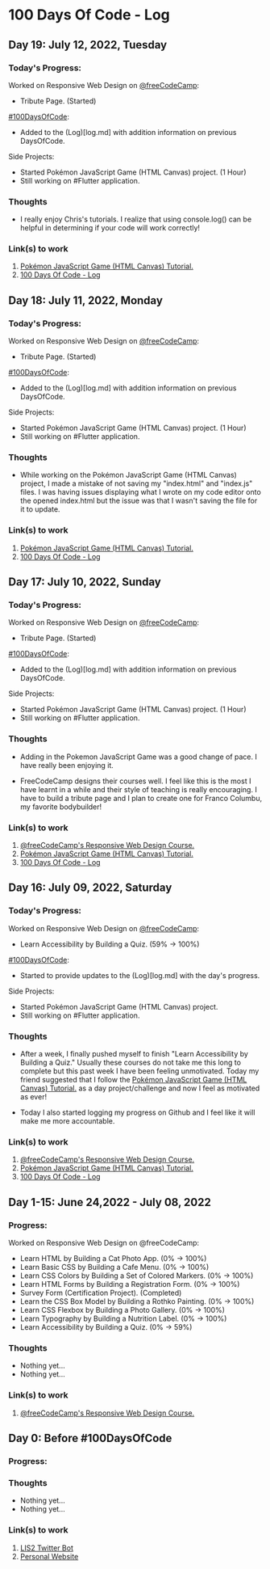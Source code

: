 # 100 Days Of Code - Log

## Day 19: July 12, 2022, Tuesday

### Today's Progress:

Worked on Responsive Web Design on [@freeCodeCamp](https://www.freecodecamp.org/): 

- Tribute Page. (Started)

[#100DaysOfCode](https://www.100daysofcode.com/):
- Added to the (Log)[log.md] with addition information on previous DaysOfCode. 

Side Projects:
- Started Pokémon JavaScript Game (HTML Canvas) project. (1 Hour)
- Still working on #Flutter application.  

### Thoughts

- I really enjoy Chris's tutorials. I realize that using console.log() can be helpful in determining if your code will work correctly! 

### Link(s) to work

1. [Pokémon JavaScript Game (HTML Canvas) Tutorial.](https://www.youtube.com/watch?v=yP5DKzriqXA)
2. [100 Days Of Code - Log](https://github.com/byeJohn/100-days-of-code/blob/master/log.md)


## Day 18: July 11, 2022, Monday

### Today's Progress:

Worked on Responsive Web Design on [@freeCodeCamp](https://www.freecodecamp.org/): 

- Tribute Page. (Started)

[#100DaysOfCode](https://www.100daysofcode.com/):
- Added to the (Log)[log.md] with addition information on previous DaysOfCode. 

Side Projects:
- Started Pokémon JavaScript Game (HTML Canvas) project. (1 Hour)
- Still working on #Flutter application.  

### Thoughts

- While working on the Pokémon JavaScript Game (HTML Canvas) project, I made a mistake of not saving my "index.html" and "index.js" files. I was having issues displaying what I wrote on my code editor onto the opened index.html but the issue was that I wasn't saving the file for it to update. 

### Link(s) to work

1. [Pokémon JavaScript Game (HTML Canvas) Tutorial.](https://www.youtube.com/watch?v=yP5DKzriqXA)
2. [100 Days Of Code - Log](https://github.com/byeJohn/100-days-of-code/blob/master/log.md)












## Day 17: July 10, 2022, Sunday

### Today's Progress:

Worked on Responsive Web Design on [@freeCodeCamp](https://www.freecodecamp.org/): 

- Tribute Page. (Started)

[#100DaysOfCode](https://www.100daysofcode.com/):
- Added to the (Log)[log.md] with addition information on previous DaysOfCode. 

Side Projects:
- Started Pokémon JavaScript Game (HTML Canvas) project. (1 Hour)
- Still working on #Flutter application.  

### Thoughts

- Adding in the Pokemon JavaScript Game was a good change of pace. I have really been enjoying it.
 
- FreeCodeCamp designs their courses well. I feel like this is the most I have learnt in a while and their style of teaching is really encouraging. I have to build a tribute page and I plan to create one for Franco Columbu, my favorite bodybuilder!

### Link(s) to work

1. [@freeCodeCamp's Responsive Web Design Course.](https://www.freecodecamp.org/learn/2022/responsive-web-design/build-a-tribute-page-project/build-a-tribute-page)
2. [Pokémon JavaScript Game (HTML Canvas) Tutorial.](https://www.youtube.com/watch?v=yP5DKzriqXA)
3. [100 Days Of Code - Log](https://github.com/byeJohn/100-days-of-code/blob/master/log.md)

## Day 16: July 09, 2022, Saturday

### Today's Progress:

Worked on Responsive Web Design on [@freeCodeCamp](https://www.freecodecamp.org/): 

- Learn Accessibility by Building a Quiz. (59% → 100%)

[#100DaysOfCode](https://www.100daysofcode.com/):
- Started to provide updates to the (Log)[log.md] with the day's progress.

Side Projects:
- Started Pokémon JavaScript Game (HTML Canvas) project.
- Still working on #Flutter application.  

### Thoughts

- After a week, I finally pushed myself to finish "Learn Accessibility by Building a Quiz." Usually these courses do not take me this long to complete but this past week I have been feeling unmotivated. Today my friend suggested that I follow the [Pokémon JavaScript Game (HTML Canvas) Tutorial.](https://www.youtube.com/watch?v=yP5DKzriqXA) as a day project/challenge and now I feel as motivated as ever! 

- Today I also started logging my progress on Github and I feel like it will make me more accountable.

### Link(s) to work

1. [@freeCodeCamp's Responsive Web Design Course.](https://www.freecodecamp.org/learn/2022/responsive-web-design/learn-accessibility-by-building-a-quiz)
2. [Pokémon JavaScript Game (HTML Canvas) Tutorial.](https://www.youtube.com/watch?v=yP5DKzriqXA)
3. [100 Days Of Code - Log](https://github.com/byeJohn/100-days-of-code/blob/master/log.md)

## Day 1-15: June 24,2022 - July 08, 2022

### Progress:

Worked on Responsive Web Design on @freeCodeCamp: 
- Learn HTML by Building a Cat Photo App. (0% → 100%)
- Learn Basic CSS by Building a Cafe Menu. (0% → 100%)
- Learn CSS Colors by Building a Set of Colored Markers. (0% → 100%)
- Learn HTML Forms by Building a Registration Form. (0% → 100%)
- Survey Form (Certification Project). (Completed)
- Learn the CSS Box Model by Building a Rothko Painting. (0% → 100%)
- Learn CSS Flexbox by Building a Photo Gallery. (0% → 100%)
- Learn Typography by Building a Nutrition Label. (0% → 100%)
- Learn Accessibility by Building a Quiz. (0% → 59%)

### Thoughts

- Nothing yet...
- Nothing yet...

### Link(s) to work

1. [@freeCodeCamp's Responsive Web Design Course.](https://www.freecodecamp.org/learn/2022/responsive-web-design/)

## Day 0: Before #100DaysOfCode

### Progress:

### Thoughts

- Nothing yet...
- Nothing yet...

### Link(s) to work

1. [LIS2 Twitter Bot](https://twitter.com/LIS2RT)
2. [Personal Website](https://github.com/byeJohn/Personal-Website) 
